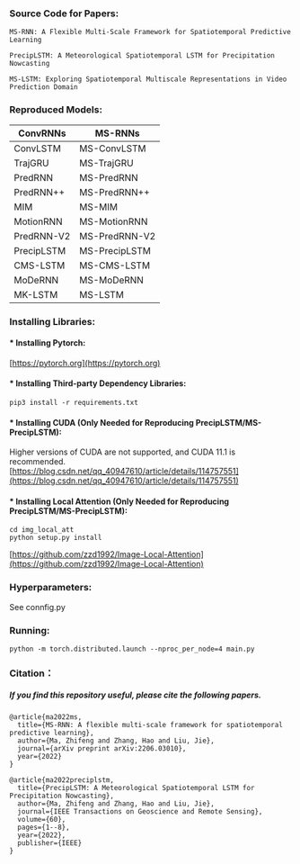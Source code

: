 
### Source Code for Papers:

`MS-RNN: A Flexible Multi-Scale Framework for Spatiotemporal Predictive Learning`

`PrecipLSTM: A Meteorological Spatiotemporal LSTM for Precipitation Nowcasting`

`MS-LSTM: Exploring Spatiotemporal Multiscale Representations in Video Prediction Domain`

### Reproduced Models:
| ConvRNNs  | MS-RNNs |
| ------------- | ------------- |
| ConvLSTM  | MS-ConvLSTM  |
| TrajGRU  | MS-TrajGRU  |
| PredRNN  | MS-PredRNN  |
| PredRNN++  | MS-PredRNN++  |
| MIM  | MS-MIM  |
| MotionRNN  | MS-MotionRNN  |
| PredRNN-V2  | MS-PredRNN-V2  |
| PrecipLSTM  | MS-PrecipLSTM  |
| CMS-LSTM  | MS-CMS-LSTM  |
| MoDeRNN  | MS-MoDeRNN  |
| MK-LSTM  | MS-LSTM  |

### Installing Libraries:
#### * Installing Pytorch:

[https://pytorch.org](https://pytorch.org)

#### * Installing Third-party Dependency Libraries:
```shell
pip3 install -r requirements.txt
```

#### * Installing CUDA (Only Needed for Reproducing PrecipLSTM/MS-PrecipLSTM):
Higher versions of CUDA are not supported, and CUDA 11.1 is recommended.
[https://blog.csdn.net/qq_40947610/article/details/114757551](https://blog.csdn.net/qq_40947610/article/details/114757551)

#### * Installing Local Attention (Only Needed for Reproducing PrecipLSTM/MS-PrecipLSTM):
```shell
cd img_local_att
python setup.py install
```
[https://github.com/zzd1992/Image-Local-Attention](https://github.com/zzd1992/Image-Local-Attention)

### Hyperparameters:
See connfig.py

###  Running:
```shell
python -m torch.distributed.launch --nproc_per_node=4 main.py
```
### Citation：
##### If you find this repository useful, please cite the following papers.

```
@article{ma2022ms,
  title={MS-RNN: A flexible multi-scale framework for spatiotemporal predictive learning},
  author={Ma, Zhifeng and Zhang, Hao and Liu, Jie},
  journal={arXiv preprint arXiv:2206.03010},
  year={2022}
}
```
```
@article{ma2022preciplstm,
  title={PrecipLSTM: A Meteorological Spatiotemporal LSTM for Precipitation Nowcasting},
  author={Ma, Zhifeng and Zhang, Hao and Liu, Jie},
  journal={IEEE Transactions on Geoscience and Remote Sensing},
  volume={60},
  pages={1--8},
  year={2022},
  publisher={IEEE}
}
```
